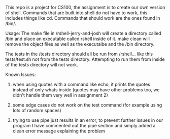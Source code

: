 This repo is a project for CS100, the assignment is to create our own version of shell. Commands that are built into shell do not have to work, this includes things like cd. Commands that should work are the ones found in /bin/.

Usage: The make file in /rshell-jerry-and-josh will create a directory called /bin and place an executable called rshell inside of it.
make clean will remove the object files as well as the executalbe and the /bin directory.

The tests in the /tests directory should all be run from /rshell... like this tests/test.sh not from the tests directory. Attempting to run them from inside of the tests directory will not work.

Known Issues:
1) when using quotes with a command like echo, it prints the quotes instead of only whats inside (quotes may have other problems too, we didn't handle them very well in assignment 2)

2) some edge cases do not work on the test command (for example using lots of random spaces)

3) trying to use pipe just results in an error, to prevent further issues in our program I have commented out the pipe section and
simply added a clean error message explaining the problem
